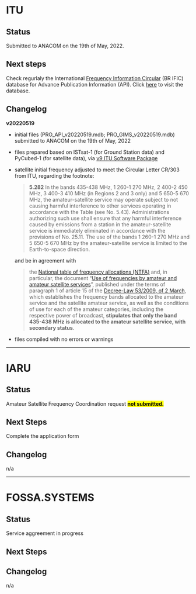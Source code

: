 # ITU

## Status

Submitted to ANACOM on the 19th of May, 2022.

## Next steps

Check regurlaly the International [Frequency Information Circular](https://www.itu.int/en/ITU-R/space/Pages/brificMain.aspx) (BR IFIC) database for Advance Publication Information (API). Click [here](https://www.itu.int/sns/wic/demowic.html) to visit the database.

## Changelog

**v20220519**

- initial files (PRO_API_v20220519.mdb; PRO_GIMS_v20220519.mdb) submitted to ANACOM on the 19th of May, 2022

- files prepared based on ISTsat-1 (for Ground Station data) and PyCubed-1 (for satellite data), via [v9 ITU Software Package](https://www.itu.int/en/ITU-R/software/Pages/space-network-software.aspx)

- satellite initial frequency adjusted to meet the Circular Letter CR/303 from ITU, regarding the footnote:
  
  > **5.282**    In the bands 435-438 MHz, 1 260-1 270 MHz, 2 400-2 450 MHz, 3 400-3 410 MHz (in Regions 2 and 3 only) and 5 650-5 670 MHz, the amateur-satellite service may operate subject to not causing harmful interference to other services operating in accordance with the Table (see No. 5.43). Administrations authorizing such use shall ensure that any harmful interference caused by emissions from a station in the amateur-satellite service is immediately eliminated in accordance with the provisions of No. 25.11. The use of the bands 1 260-1 270 MHz and 5 650-5 670 MHz by the amateur-satellite service is limited to the Earth-to-space direction.
  
  and be in agreement with
  
  > the [National table of frequency allocations (NTFA)](https://www.anacom.pt/render.jsp?categoryId=82710&languageId=1) and, in particular, the document “[Use of frequencies by amateur and amateur satellite services](https://github.com/AFS-pt/PROMETHEUS-1/blob/0ab605399afbf803f6bf17d2daa207f28c41104f/1.License/ITU/support_files/SAAS_setembro_2013.pdf)”, published under the terms of paragraph 1 of article 15 of the [Decree-Law 53/2009, of 2 March](https://github.com/AFS-pt/PROMETHEUS-1/blob/0ab605399afbf803f6bf17d2daa207f28c41104f/1.License/ITU/support_files/Decreto-Lei%20n53_20090302.pdf), which establishes the frequency bands allocated to the amateur service and the satellite amateur service, as well as the conditions of use for each of the amateur categories, including the respective power of broadcast, **stipulates that only the band 435-438 MHz is allocated to the amateur satellite service, with secondary status**.

- files compiled with no errors or warnings

---

# IARU

## Status

Amateur Satellite Frequency Coordination request **<mark>not submitted.</mark>**

## Next Steps

Complete the application form

## Changelog

n/a

---

# FOSSA.SYSTEMS

## Status

Service aggreement in progress

## Next Steps

## Changelog

n/a
